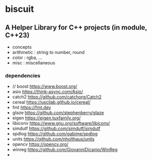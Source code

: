 # biscuit

## A Helper Library for C++ projects (in module, C++23)
- concepts
- arithmetic : string to number, round
- color : rgba, ...
- misc : miscellaneous

### dependencies
- // boost https://www.boost.org/
- asio https://think-async.com/Asio/
- catch2 https://github.com/catchorg/Catch2
- cereal https://uscilab.github.io/cereal/
- fmt https://fmt.dev
- glaze https://github.com/stephenberry/glaze
- eigen https://eigen.tuxfamily.org/
- libiconv https://www.gnu.org/software/libiconv/
- simdutf https://github.com/simdutf/simdutf
- spdlog https://github.com/gabime/spdlog
- units https://github.com/nholthaus/units
- opencv https://opencv.org/
- winreg https://github.com/GiovanniDicanio/WinReg
- 
